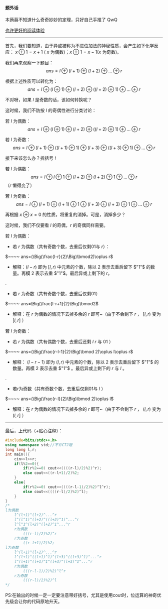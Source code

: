 #### 题外话

本蒟蒻不知道什么奇奇妙妙的定理，只好自己手推了 QwQ

[也许更好的阅读体验](https://www.luogu.com.cn/blog/684245/solution-at-abc121-d)

------------

首先，我们要知道，由于异或被称为不进位加法的神秘性质，会产生如下~~化学~~反应： $x \oplus 1 = x + 1$ ( $x$ 为偶数)；$x \oplus 1 = x - 1$($x$ 为奇数)。

我们再来观察一下题目：
$$ans=l\oplus(l+1)\oplus(l+2)\oplus...\oplus r$$

根据上述性质可以转化为：
$$ans=l\oplus(l\oplus1)\oplus(l+2)\oplus((l+2)\oplus1)\oplus...\oplus r$$

不对呀，如果 $l$ 是奇数的话，该如何转换呢？

这时候，我们不防按 $l$ 的奇偶性进行分类讨论：

若 $l$ 为偶数：
$$ans=l\oplus(l\oplus1)\oplus(l+2)\oplus((l+2)\oplus1)\oplus...\oplus r$$

若 $l$ 为奇数：
$$ans=l\oplus(l+1)\oplus((l+1)\oplus1)\oplus(l+3)\oplus((l+3)\oplus1)\oplus...\oplus r$$

接下来该怎么办？拆括号！

若 $l$ 为偶数：
$$ans=l\oplus l\oplus1\oplus(l+2)\oplus(l+2)\oplus1\oplus...\oplus r$$
（$r$ 懒得变了）

若 $l$ 为奇数：
$$ans=l\oplus(l+1)\oplus(l+1)\oplus1\oplus(l+3)\oplus(l+3)\oplus1\oplus...\oplus r$$

再根据 $x\oplus x=0$ 的性质，将重复的消掉。可是，消掉多少？

这时候，我们不仅要看 $l$ 的奇偶，$r$ 的奇偶同样需要。

若 $l$ 为偶数：

- 若 $r$ 为偶数（共有奇数个数，去重后仅剩01与 $r$）：

 $~~~~ ans=(\Big(\frac{l-r}{2}\Big)\bmod2)\oplus r$ 

- 解释：$(l-r)$ 即为 $[l,r)$ 中元素的个数，除以 $2$ 表示去重后留下 $"1"$ 的数量。再模 $2$ 表示去重 $"1"$。最后异或上剩下的 $r$。

.

- 若 $r$ 为奇数（共有奇数个数，去重后仅剩01）

$~~~~ ans=\Big(\frac{l-r+1}{2}\Big)\bmod2$ 

- 解释：在 $r$ 为偶数的情况下去掉多余的 $r$ 即可~（由于不会剩下 $r$ ， $[l,r)$ 变为 $[l,r]$ ）

若 $l$ 为奇数：

- 若 $r$ 为偶数（共有偶数个数，去重后还剩 $l~r$ 与 01 ）

 $~~~~ ans=(\Big(\frac{r-l-1}{2}\Big)\bmod 2)\oplus l\oplus r$ 

- 解释： $(l-r-1)$ 即为 $(l,r)$ 中元素的个数，除以 $2$ 表示去重后留下 $"1"$ 的数量。再模 $2$ 表示去重 $"1"$ 。最后异或上剩下的 $r$ 与 $l$ 。

.

- 若$r$为奇数（共有奇数个数，去重后仅剩01与 $l$ ）

 $~~~~ ans=(\Big(\frac{r-l}{2}\Big)\bmod 2)\oplus l$ 

- 解释：在 $r$ 为偶数的情况下去掉多余的 $r$ 即可~（由于不会剩下 $r$ ， $(l,r)$ 变为 $(l,r]$ ）


------------


最后，上代码（+贴心注释）：

```cpp
#include<bits/stdc++.h>
using namespace std;//不许CTJ哦
long long l,r;
int main(){
	cin>>l>>r;
	if(l%2==0){
		if(r%2==0) cout<<((((r-l)/2)%2)^r);
		else cout<<((r-l+1)/2)%2;
	}
	else{
		if(r%2==0) cout<<((((r-l-1)/2)%2)^l^r);
		else cout<<((((r-l)/2)%2)^l);
	}
} 
/*
l为偶数 
	l^(l+1)^(l+2)^...^r
	l^(l^1)^(l+2)^((l+2)^1)^...^r
	l^l^1^(l+2)^(l+2)^1^...^r
	r为偶数
		(((r-l)/2)%2)^r
	r为奇数
		((r-l+1)/2)%2;
l为奇数
	l^(l+1)^(l+2)^...^r
	l^(l+1)^((l+1)^1)^(l+3)^((l+3)^1)^...^r
	l^(l+1)^(l+1)^1^(l+3)^(l+3)^1^...^r
	r为偶数
		(((r-l-1)/2)%2)^l^r
	r为奇数
		(((r-l)/2)%2)^l
*/ 
```
PS:在输出的时候一定一定要注意带好括号，尤其是使用cout时，位运算的神奇优先级会让你的代码原地升天。